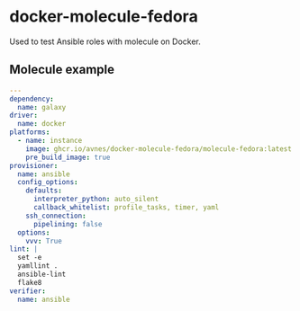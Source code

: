 # docker-molecule-fedora

Used to test Ansible roles with molecule on Docker.

## Molecule example

```yaml
---
dependency:
  name: galaxy
driver:
  name: docker
platforms:
  - name: instance
    image: ghcr.io/avnes/docker-molecule-fedora/molecule-fedora:latest
    pre_build_image: true
provisioner:
  name: ansible
  config_options:
    defaults:
      interpreter_python: auto_silent
      callback_whitelist: profile_tasks, timer, yaml
    ssh_connection:
      pipelining: false
  options:
    vvv: True
lint: |
  set -e
  yamllint .
  ansible-lint
  flake8
verifier:
  name: ansible
```
